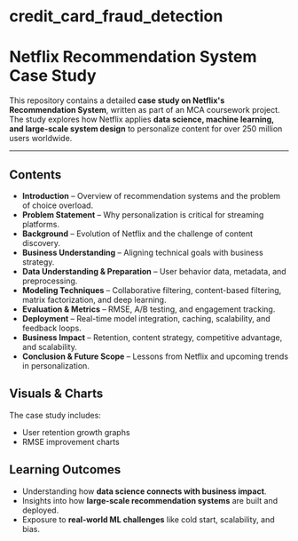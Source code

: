 # credit_card_fraud_detection
#  Netflix Recommendation System Case Study

This repository contains a detailed **case study on Netflix's Recommendation System**, written as part of an MCA coursework project.  
The study explores how Netflix applies **data science, machine learning, and large-scale system design** to personalize content for over 250 million users worldwide.

---

##  Contents
- **Introduction** – Overview of recommendation systems and the problem of choice overload.  
- **Problem Statement** – Why personalization is critical for streaming platforms.  
- **Background** – Evolution of Netflix and the challenge of content discovery.  
- **Business Understanding** – Aligning technical goals with business strategy.  
- **Data Understanding & Preparation** – User behavior data, metadata, and preprocessing.  
- **Modeling Techniques** – Collaborative filtering, content-based filtering, matrix factorization, and deep learning.  
- **Evaluation & Metrics** – RMSE, A/B testing, and engagement tracking.  
- **Deployment** – Real-time model integration, caching, scalability, and feedback loops.  
- **Business Impact** – Retention, content strategy, competitive advantage, and scalability.  
- **Conclusion & Future Scope** – Lessons from Netflix and upcoming trends in personalization.  

##  Visuals & Charts
The case study includes:
- User retention growth graphs   
- RMSE improvement charts  
  



## Learning Outcomes
- Understanding how **data science connects with business impact**.  
- Insights into how **large-scale recommendation systems** are built and deployed.  
- Exposure to **real-world ML challenges** like cold start, scalability, and bias.  

